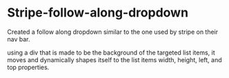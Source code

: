 # Stripe-follow-along-dropdown
Created a follow along dropdown similar to the one used by stripe on their nav bar.

using a div that is made to be the background of the targeted list items, it moves and dynamically shapes itself to the list items width, height, left, and top properties.

